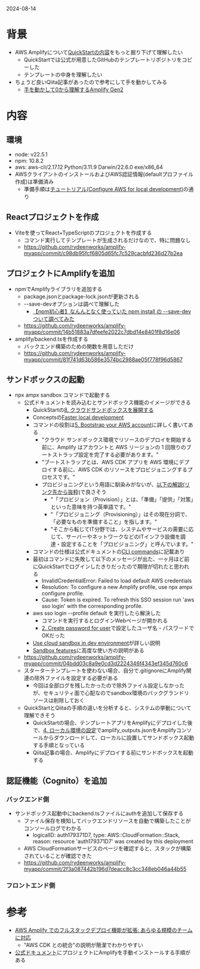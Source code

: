2024-08-14

# 背景

- AWS Amplifyについて[QuickStartの内容](https://docs.amplify.aws/react/start/quickstart/)をもっと掘り下げて理解したい
  - QuickStartでは公式が用意したGitHubのテンプレートリポジトリをコピーした
  - テンプレートの中身を理解したい
- ちょうど良いQiita記事があったので参考にして手を動かしてみる
  - [手を動かして0から理解するAmplify Gen2](https://qiita.com/moritalous/items/76a05676a564960ac974)

# 内容

## 環境

- node: v22.5.1
- npm: 10.8.2
- aws: aws-cli/2.17.12 Python/3.11.9 Darwin/22.6.0 exe/x86_64
- AWSクライアントのインストールおよびAWS認証情報(defaultプロファイル作成)は準備済み
  - 準備手順は[チュートリアル(Configure AWS for local development)](https://docs.amplify.aws/react/start/account-setup/)の通り

## Reactプロジェクトを作成

- Viteを使ってReact+TypeScriptのプロジェクトを作成する
  - コマンド実行してテンプレートが生成されるだけなので、特に問題なし
  - https://github.com/rydeenworks/amplify-myapp/commit/c98db95fcf6805d65fc7c529cacbfd236d27b2ea

## プロジェクトにAmplifyを追加

- npmでAmplifyライブラリを追加する
  - package.jsonとpackage-lock.jsonが更新される
  - --save-devオプションは調べて理解した
    - [【npm初心者】なんんとなく使っていた npm install の --save-dev ついて調べてみた](https://zenn.dev/hrkmtsmt/articles/5f4a0e5c79b77a)
  - https://github.com/rydeenworks/amplify-myapp/commit/14b51883a7dfeefe2022c7dbd14e8401f8d16e06
- amplify/backend.tsを作成する
  - バックエンド構築のための関数を用意しただけ
  - https://github.com/rydeenworks/amplify-myapp/commit/81f741d63b586e3574bc2988ae05f778f96d5867

## サンドボックスの起動

- npx ampx sandbox コマンドで起動する
  - 公式ドキュメントを読み込むとサンドボックス機能のイメージができる
    - QuickStartの[8. クラウドサンドボックスを展開する](https://docs.amplify.aws/react/start/quickstart/#8-deploy-cloud-sandbox)
    - Conceptsの[Faster local development](https://docs.amplify.aws/react/how-amplify-works/concepts/#faster-local-development)
    - コマンドの役割は[5. Bootstrap your AWS account](https://docs.amplify.aws/react/start/account-setup/#5-bootstrap-your-aws-account)に詳しく書いてある
      - "クラウド サンドボックス環境でリソースのデプロイを開始する前に、Amplify はアカウントと AWS リージョンの 1 回限りのブートストラップ設定を完了する必要があります。"
      - "ブートストラップとは、AWS CDK アプリを AWS 環境にデプロイする前に、AWS CDK のリソースをプロビジョニングするプロセスです。"
      - プロビジョニングという用語に馴染みがないが、[以下の解説(リンク先から抜粋)](https://pfs.nifcloud.com/navi/words/provisioning.htm)で良さそう
        - "「プロビジョン（Provision）」とは、「準備」「提供」「対策」といった意味を持つ英単語です。"
        - "「プロビジョニング（Provisioning）」はその現在分詞で、「必要なものを準備すること」を指します。"
        - "そこから転じてIT分野では、システムやサービスの需要に応じて、サーバーやネットワークなどのITインフラ設備を調達・設定することを「プロビジョニング」と呼んでいます。"
    - コマンドの仕様は公式ドキュメントの[CLI commands](https://docs.amplify.aws/react/reference/cli-commands/)に記載あり
    - 最初はコマンドに失敗して以下のメッセージが出た、一ヶ月ほど前にQuickStartでログインしたきりだったので期限が切れたと思われる
      - InvalidCredentialError: Failed to load default AWS credentials
      - Resolution: To configure a new Amplify profile, use npx ampx configure profile.
      - Cause: Token is expired. To refresh this SSO session run 'aws sso login' with the corresponding profile.
    - aws sso login --profile default を実行したら解決した
      - コマンドを実行するとログインWebページが開かれる
      - [2. Create password for user](https://docs.amplify.aws/react/start/account-setup/#2-create-password-for-user)で設定したユーザ名・パスワードでOKだった
    - [Use cloud sandbox in dev environment](https://docs.amplify.aws/react/deploy-and-host/sandbox-environments/setup/)が詳しい説明
    - [Sandbox features](https://docs.amplify.aws/react/deploy-and-host/sandbox-environments/features/)に高度な使い方の説明がある
  - https://github.com/rydeenworks/amplify-myapp/commit/04bdd03c8a9e0cd3d2224346f4343ef345d760c6
  - スターターテンプレートを使わない場合、自分で.gitignoreにAmplify関連の除外ファイルを設定する必要がある
    - 今回は全部ログを残したかったので除外ファイル設定しなかったが、セキュリティ面で心配なのでsandbox環境のバックグランドリソースは削除しておく
  - QuickStartとQiitaの手順の違いを分析すると、システムの挙動について理解できそう
    - QuickStartの場合、テンプレートアプリをAmplifyにデプロイした後で、[4. ローカル環境の設定](https://docs.amplify.aws/react/start/quickstart/#4-set-up-local-environment)でamplify_outputs.jsonをAmplifyコンソールからダウンロードして、ローカルに設置してサンドボックス起動する手順となっている
    - Qiita記事の場合、Amplifyにデプロイする前にサンドボックスを起動する

## 認証機能（Cognito）を追加

### バックエンド側

- サンドボックス起動中にbackend.tsファイルにauthを追加して保存する
  - ファイル保存を検知してバックエンドリソースを自動で構築したことがコンソールログでわかる
    - logicalID: auth179371D7, type: AWS::CloudFormation::Stack, reason: resource 'auth179371D7' was created by this deployment
  - AWS CloudFormationサービスのページを確認すると、スタックが構築されていることが確認できた
  - https://github.com/rydeenworks/amplify-myapp/commit/2f3a087442b196d7deacc8c3cc348eb046a44b55

### フロントエンド側



# 参考

- [AWS Amplify でのフルスタックデプロイ機能が拡張: あらゆる規模のチームに対応](https://aws.amazon.com/jp/blogs/news/team-workflows-amplify/)
  - "AWS CDK との統合"の説明が簡潔でわかりやすい
- [公式ドキュメント](https://docs.amplify.aws/react/start/manual-installation/)にプロジェクトにAmplifyを手動インストールする手順がある
